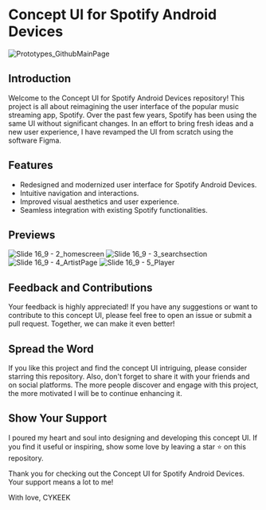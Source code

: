 # Concept UI for Spotify Android Devices

![Prototypes_GithubMainPage](https://github.com/Cykeek/Concept_Spotify/assets/70019075/27cba61c-8387-4e0e-918c-f64a4a35b40c)

## Introduction

Welcome to the Concept UI for Spotify Android Devices repository! This project is all about reimagining the user interface of the popular music streaming app, Spotify. Over the past few years, Spotify has been using the same UI without significant changes. In an effort to bring fresh ideas and a new user experience, I have revamped the UI from scratch using the software Figma.

## Features

- Redesigned and modernized user interface for Spotify Android Devices.
- Intuitive navigation and interactions.
- Improved visual aesthetics and user experience.
- Seamless integration with existing Spotify functionalities.

## Previews

![Slide 16_9 - 2_homescreen](https://github.com/Cykeek/Concept_Spotify/assets/70019075/09500fc8-a6bb-4863-b406-d82dea122bf8)
![Slide 16_9 - 3_searchsection](https://github.com/Cykeek/Concept_Spotify/assets/70019075/a040808a-ae03-4265-af6c-8d1f0e59cbf5)
![Slide 16_9 - 4_ArtistPage](https://github.com/Cykeek/Concept_Spotify/assets/70019075/f34f6323-d31f-449b-bf57-57f69107abc6)
![Slide 16_9 - 5_Player](https://github.com/Cykeek/Concept_Spotify/assets/70019075/570c6a50-65a7-4fb4-afca-e01f977d331b)

## Feedback and Contributions

Your feedback is highly appreciated! If you have any suggestions or want to contribute to this concept UI, please feel free to open an issue or submit a pull request. Together, we can make it even better!

## Spread the Word

If you like this project and find the concept UI intriguing, please consider starring this repository. Also, don't forget to share it with your friends and on social platforms. The more people discover and engage with this project, the more motivated I will be to continue enhancing it.

## Show Your Support

I poured my heart and soul into designing and developing this concept UI. If you find it useful or inspiring, show some love by leaving a star ⭐️ on this repository.

Thank you for checking out the Concept UI for Spotify Android Devices. Your support means a lot to me!

With love,
CYKEEK
